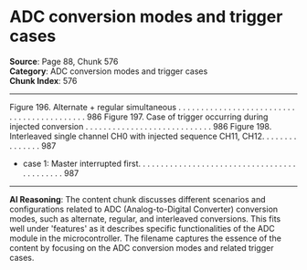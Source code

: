 # ADC conversion modes and trigger cases

**Source**: Page 88, Chunk 576  
**Category**: ADC conversion modes and trigger cases  
**Chunk Index**: 576

---

Figure 196. Alternate + regular simultaneous . . . . . . . . . . . . . . . . . . . . . . . . . . . . . . . . . . . . . . . . . . . 986
Figure 197. Case of trigger occurring during injected conversion . . . . . . . . . . . . . . . . . . . . . . . . . . . . 986
Figure 198. Interleaved single channel CH0 with injected sequence CH11, CH12. . . . . . . . . . . . . . . 987
- case 1: Master interrupted first. . . . . . . . . . . . . . . . . . . . . . . . . . . . . . . . . . . . . . . . . . . . 987

---

**AI Reasoning**: The content chunk discusses different scenarios and configurations related to ADC (Analog-to-Digital Converter) conversion modes, such as alternate, regular, and interleaved conversions. This fits well under 'features' as it describes specific functionalities of the ADC module in the microcontroller. The filename captures the essence of the content by focusing on the ADC conversion modes and related trigger cases.
